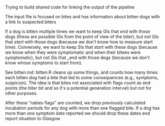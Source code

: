 Trying to build shared code for linking the output of the pipeline

The input file is focused on bites and has information about bitten dogs with a link to suspected biters

If a dog is bitten multiple times we want to keep GIs that _end_ with those dogs (these are possible GIs from the point of view of the biter), but not GIs that _start_ with those dogs (because we don't know how to measure start time). Conversely, we want to keep SIs that _start_ with these dogs (because we know when they were symptomatic and when their bitees were symptomatic), but not SIs that _end with those dogs (because we don't know whose symptoms to start from).

See bitten.md: bitten.R cleans up some things, and counts how many times each bitten dog had a bite that led to some consequences (e.g., symptoms, suspicion). The idea is that bites not associated with flags count as end points (the biter bit and so it's a potential generation interval) but not for other purposes.

After these “rabies flags” are counted, we drop previously calculated incubation periods for any dog with more than one flagged bite. If a dog has more than one symptom date reported we should drop these dates and report situation to Glasgow.

